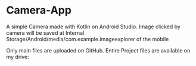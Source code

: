 # Camera-App
A simple Camera made with Kotlin on Android Studio. Image clicked by camera will be saved at Internal Storage/Android/media/com.example.imageexplorer of the mobile

Only main files are uploaded on GitHub. Entire Project files are available on my drive: 
